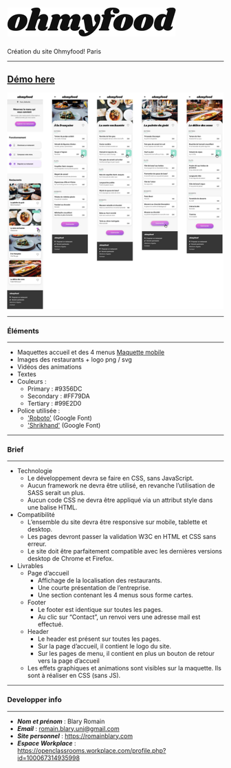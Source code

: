 
 # ![Logo Ohmyfood!](https://github.com/Blarwitch5/RomainBlary_3_20052021/blob/main/public/img/ohmyfood.png?raw=true)

Création du site Ohmyfood! Paris

---
[Démo here](https://blarwitch5.github.io/RomainBlary_3_20052021/)
---

![Maquettes ohmyfood!](https://github.com/Blarwitch5/RomainBlary_3_20052021/blob/main/mockup/maquettes.jpg?raw=true)

---
### Éléments
---
* Maquettes accueil et des 4 menus [Maquette mobile](https://github.com/Blarwitch5/RomainBlary_3_20052021/tree/main/mockup/maquettes.jpg?raw=true)
* Images des restaurants + logo png / svg
* Vidéos des animations
* Textes
* Couleurs :
  - Primary : #9356DC
  - Secondary : #FF79DA
  - Tertiary : #99E2D0
* Police utilisée : 
  * ['Roboto'](https://fonts.google.com/specimen/Roboto) (Google Font)
  * ['Shrikhand'](https://fonts.google.com/specimen/Shrikhand) (Google Font)

---
### Brief
---
* Technologie
  * Le développement devra se faire en CSS, sans JavaScript.
  * Aucun framework ne devra être utilisé, en revanche l’utilisation de SASS serait un plus.
  * Aucun code CSS ne devra être appliqué via un attribut style dans une balise HTML.
* Compatibilité
  * L’ensemble du site devra être responsive sur mobile, tablette et desktop.
  * Les pages devront passer la validation W3C en HTML et CSS sans erreur.
  * Le site doit être parfaitement compatible avec les dernières versions desktop de Chrome et Firefox.
* Livrables
  * Page d’accueil
    *  Affichage de la localisation des restaurants.
    *  Une courte présentation de l’entreprise.
    *  Une section contenant les 4 menus sous forme cartes.
   * Footer
     * Le footer est identique sur toutes les pages.
     * Au clic sur “Contact”, un renvoi vers une adresse mail est effectué.
   * Header
     * Le header est présent sur toutes les pages.
     * Sur la page d’accueil, il contient le logo du site.
     * Sur les pages de menu, il contient en plus un bouton de retour vers la page d’accueil
   * Les effets graphiques et animations sont visibles sur la maquette. Ils sont à réaliser en CSS (sans JS).

---
### Developper info
------

* ***Nom et prénom*** : Blary Romain
* ***Email*** : romain.blary.uni@gmail.com
* ***Site personnel*** : https://romainblary.com
* ***Espace Workplace*** : https://openclassrooms.workplace.com/profile.php?id=100067314935998
